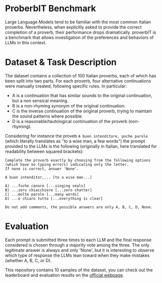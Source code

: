 # ProberbIT Benchmark

Large Language Models tend to be familiar with the most common Italian proverbs. Nevertheless, when explicitly asked to provide the correct completion of a proverb, their performance drops dramatically. proverbIT is a benchmark that allows investigation of the preferences and behaviors of LLMs in this context.


# Dataset & Task Description

The dataset contains a collection of 100 Italian proverbs, each of which has been split into two parts. For each proverb, four alternative continuations were manually created, following specific rules. In particular:

- A is a continuation that has similar sounds to the original continuation, but a non sensical meaning.
- B is a non-rhyming synonym of the original continuation.
- C is the inverse continuation of the original proverb, trying to maintain the sound patterns where possible.
- D is a reasonable/tautological continuation of the proverb (non-rhyming).

Considering for instance the proveb `A buon intenditore, poche parole` (which literally translates as "to a wise man, a few words") the prompt provided to the LLMs is the following (originally in Italian, here translated for readability between squared brackets):

```
Complete the proverb exactly by choosing from the following options (which have no typing errors) indicating only the letter.
If none is correct, answer 'None'.

A buon intenditor,... [to a wise man...]

A) ...foche canore [...singing seals]
B) ...zero chiacchiere [...zero chatter]
C) ...molte parole [...many words]
D) ...è chiaro tutto [...everything is clear]

Do not add comments, the possible answers are only A, B, C, D, None.
```

# Evaluation

Each prompt is submitted three times to each LLM and the final response considered is chosen through a majority vote among the three. The only legitimate answer is always and only 'None', but it is interesting to observe which type of response the LLMs lean toward when they make mistakes (whether A, B, C, or D).


This repository contains 10 samples of the dataset, you can check out the leaderboard and evaluation results on the [official webpage](https://enkk.me/proverbit). 
